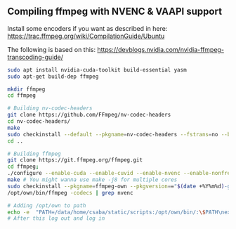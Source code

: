 ## Compiling ffmpeg with NVENC & VAAPI support
Install some encoders if you want as described in here: https://trac.ffmpeg.org/wiki/CompilationGuide/Ubuntu

The following is based on this: https://devblogs.nvidia.com/nvidia-ffmpeg-transcoding-guide/

```bash
sudo apt install nvidia-cuda-toolkit build-essential yasm
sudo apt-get build-dep ffmpeg

mkdir ffmpeg
cd ffmpeg

# Building nv-codec-headers
git clone https://github.com/FFmpeg/nv-codec-headers
cd nv-codec-headers/
make
sudo checkinstall --default --pkgname=nv-codec-headers --fstrans=no --backup=no --pkgversion="$(date +%Y%m%d)-git" --deldoc=yes
cd ..

# Building ffmpeg
git clone https://git.ffmpeg.org/ffmpeg.git
cd ffmpeg;
./configure --enable-cuda --enable-cuvid --enable-nvenc --enable-nonfree --enable-libnpp --prefix=/opt/own/
make # You might wanna use make -j8 for multiple cores
sudo checkinstall --pkgname=ffmpeg-own --pkgversion=="$(date +%Y%m%d)-git" --default 
/opt/own/bin/ffmpeg -codecs | grep nvenc

# Adding /opt/own to path
echo -e  "PATH=/data/home/csaba/static/scripts:/opt/own/bin/:\$PATH\nexport PATH" > ~/.xsessionrc 
# After this log out and log in
```